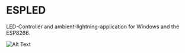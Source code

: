 # ESPLED
LED-Controller and ambient-lightning-application for Windows and the ESP8266.

![Alt Text](http://danielmarner.de/referenzen/led/led.gif)

